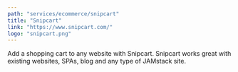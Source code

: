 ```yaml
---
path: "services/ecommerce/snipcart"
title: "Snipcart"
link: "https://www.snipcart.com/"
logo: "snipcart.png"
---
```


Add a shopping cart to any website with Snipcart. Snipcart works great with existing websites, SPAs, blog and any type of JAMstack site.
